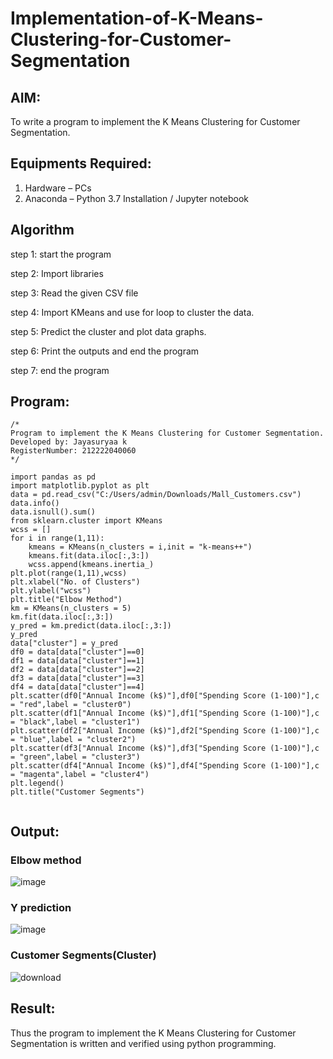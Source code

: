 # Implementation-of-K-Means-Clustering-for-Customer-Segmentation

## AIM:
To write a program to implement the K Means Clustering for Customer Segmentation.

## Equipments Required:
1. Hardware – PCs
2. Anaconda – Python 3.7 Installation / Jupyter notebook

## Algorithm
step 1: start the program

step 2: Import libraries

step 3: Read the given CSV file

step 4: Import KMeans and use for loop to cluster the data.

step 5: Predict the cluster and plot data graphs.

step 6: Print the outputs and end the program

step 7: end the program
## Program:
```
/*
Program to implement the K Means Clustering for Customer Segmentation.
Developed by: Jayasuryaa k
RegisterNumber: 212222040060
*/

import pandas as pd
import matplotlib.pyplot as plt
data = pd.read_csv("C:/Users/admin/Downloads/Mall_Customers.csv")
data.info()
data.isnull().sum()
from sklearn.cluster import KMeans
wcss = []
for i in range(1,11):
    kmeans = KMeans(n_clusters = i,init = "k-means++")
    kmeans.fit(data.iloc[:,3:])
    wcss.append(kmeans.inertia_)
plt.plot(range(1,11),wcss)
plt.xlabel("No. of Clusters")
plt.ylabel("wcss")
plt.title("Elbow Method")
km = KMeans(n_clusters = 5)
km.fit(data.iloc[:,3:])
y_pred = km.predict(data.iloc[:,3:])
y_pred
data["cluster"] = y_pred
df0 = data[data["cluster"]==0]
df1 = data[data["cluster"]==1]
df2 = data[data["cluster"]==2]
df3 = data[data["cluster"]==3]
df4 = data[data["cluster"]==4]
plt.scatter(df0["Annual Income (k$)"],df0["Spending Score (1-100)"],c = "red",label = "cluster0")
plt.scatter(df1["Annual Income (k$)"],df1["Spending Score (1-100)"],c = "black",label = "cluster1")
plt.scatter(df2["Annual Income (k$)"],df2["Spending Score (1-100)"],c = "blue",label = "cluster2")
plt.scatter(df3["Annual Income (k$)"],df3["Spending Score (1-100)"],c = "green",label = "cluster3")
plt.scatter(df4["Annual Income (k$)"],df4["Spending Score (1-100)"],c = "magenta",label = "cluster4")
plt.legend()
plt.title("Customer Segments")


```

## Output:
### Elbow method

![image](https://github.com/user-attachments/assets/54657dc0-3f85-468a-9144-74ae001aceaf)

### Y prediction

![image](https://github.com/user-attachments/assets/87ee0d8d-af2d-413a-aa1b-6177268a25d1)

### Customer Segments(Cluster)

![download](https://github.com/user-attachments/assets/51dea89f-8a41-4e98-86e9-6abf8013621b)


## Result:
Thus the program to implement the K Means Clustering for Customer Segmentation is written and verified using python programming.
